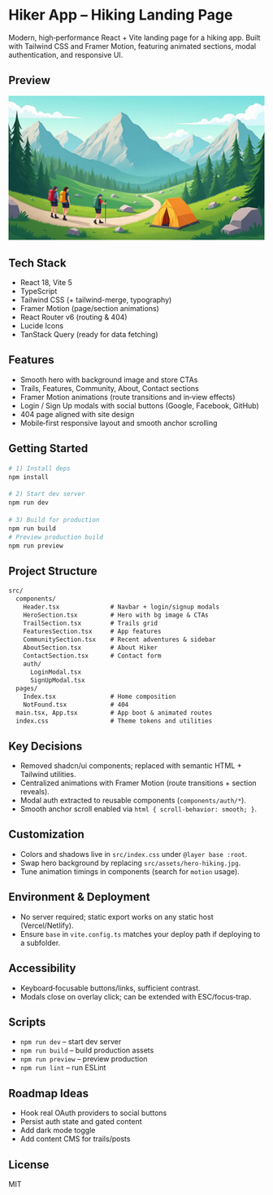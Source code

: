 # Hiker App – Hiking Landing Page

Modern, high‑performance React + Vite landing page for a hiking app. Built with Tailwind CSS and Framer Motion, featuring animated sections, modal authentication, and responsive UI.

## Preview
![Hiker App Landing Page Preview](./src/assets/hero-hiking.jpg)

## Tech Stack
- React 18, Vite 5
- TypeScript
- Tailwind CSS (+ tailwind-merge, typography)
- Framer Motion (page/section animations)
- React Router v6 (routing & 404)
- Lucide Icons
- TanStack Query (ready for data fetching)

## Features
- Smooth hero with background image and store CTAs
- Trails, Features, Community, About, Contact sections
- Framer Motion animations (route transitions and in‑view effects)
- Login / Sign Up modals with social buttons (Google, Facebook, GitHub)
- 404 page aligned with site design
- Mobile‑first responsive layout and smooth anchor scrolling

## Getting Started
```bash
# 1) Install deps
npm install

# 2) Start dev server
npm run dev

# 3) Build for production
npm run build
# Preview production build
npm run preview
```

## Project Structure
```
src/
  components/
    Header.tsx              # Navbar + login/signup modals
    HeroSection.tsx         # Hero with bg image & CTAs
    TrailSection.tsx        # Trails grid
    FeaturesSection.tsx     # App features
    CommunitySection.tsx    # Recent adventures & sidebar
    AboutSection.tsx        # About Hiker
    ContactSection.tsx      # Contact form
    auth/
      LoginModal.tsx
      SignUpModal.tsx
  pages/
    Index.tsx               # Home composition
    NotFound.tsx            # 404
  main.tsx, App.tsx         # App boot & animated routes
  index.css                 # Theme tokens and utilities
```

## Key Decisions
- Removed shadcn/ui components; replaced with semantic HTML + Tailwind utilities.
- Centralized animations with Framer Motion (route transitions + section reveals).
- Modal auth extracted to reusable components (`components/auth/*`).
- Smooth anchor scroll enabled via `html { scroll-behavior: smooth; }`.

## Customization
- Colors and shadows live in `src/index.css` under `@layer base :root`.
- Swap hero background by replacing `src/assets/hero-hiking.jpg`.
- Tune animation timings in components (search for `motion` usage).

## Environment & Deployment
- No server required; static export works on any static host (Vercel/Netlify).
- Ensure `base` in `vite.config.ts` matches your deploy path if deploying to a subfolder.

## Accessibility
- Keyboard‑focusable buttons/links, sufficient contrast.
- Modals close on overlay click; can be extended with ESC/focus‑trap.

## Scripts
- `npm run dev` – start dev server
- `npm run build` – build production assets
- `npm run preview` – preview production
- `npm run lint` – run ESLint

## Roadmap Ideas
- Hook real OAuth providers to social buttons
- Persist auth state and gated content
- Add dark mode toggle
- Add content CMS for trails/posts

## License
MIT
